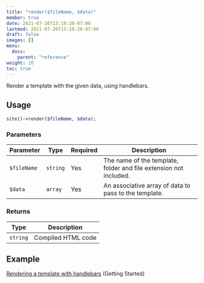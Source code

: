 ```yaml
---
title: "render($fileName, $data)"
member: true
date: 2021-07-26T13:19:20-07:00
lastmod: 2021-07-26T13:19:20-07:00
draft: false
images: []
menu: 
  docs:
    parent: "reference"
weight: 10
toc: true
---
```


Render a template with the given data, using handlebars.

## Usage

```php
site()->render($fileName, $data);
```

### Parameters

| Parameter   | Type     | Required | Description                                                       |
| ----------- | -------- | -------- | ----------------------------------------------------------------- |
| `$fileName` | `string` | Yes      | The name of the template, folder and file extension not included. |
| `$data`     | `array`  | Yes      | An associative array of data to pass to the template.             |

### Returns

| Type     | Description        |
| -------- | ------------------ |
| `string` | Compiled HTML code |

## Example

[Rendering a template with handlebars](../../getting-started/handlebars/#rendering) (Getting Started)